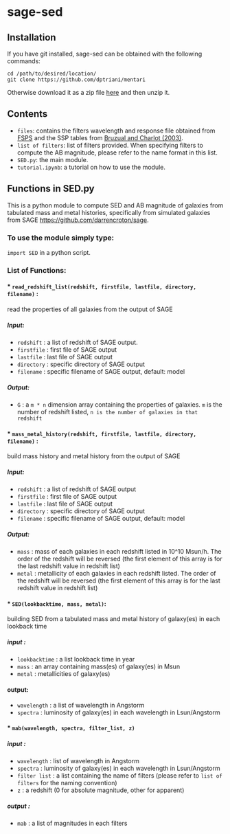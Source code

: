 # sage-sed
## Installation
If you have git installed, sage-sed can be obtained with the following commands: 
```
cd /path/to/desired/location/
git clone https://github.com/dptriani/mentari
```

Otherwise download it as a zip file [here](https://github.com/dptriani/sage-sed/archive/master.zip) and then unzip it. 

## Contents
* `files`: contains the filters wavelength and response file obtained from [FSPS](https://github.com/cconroy20/fsps/blob/master/data/allfilters.dat)
and the SSP tables from [Bruzual and Charlot (2003)](http://www.bruzual.org/bc03/).
* `list of filters`: list of filters provided. When specifying filters to compute the AB magnitude, please refer to the
name format in this list.
* `SED.py`: the main module.
* `tutorial.ipynb`: a tutorial on how to use the module.

## Functions in SED.py
This is a python module to compute SED and AB magnitude of galaxies from tabulated mass and metal histories, 
specifically from simulated galaxies from SAGE https://github.com/darrencroton/sage. 

### To use the module simply type:

`import SED` in a python script. 

### List of Functions:

#### * `read_redshift_list(redshift, firstfile, lastfile, directory, filename)` : 
read the properties of all galaxies from the output of SAGE
##### Input:
* `redshift` : a list of redshift of SAGE output.
* `firstfile` : first file of SAGE output
* `lastfile` : last file of SAGE output
* `directory` : specific directory of SAGE output
* `filename` : specific filename of SAGE output, default: model
##### Output:
* `G` : a `m * n` dimension array containing the properties of galaxies. `m` is the number of redshift listed, `n is the number of galaxies in that redshift`

#### * `mass_metal_history(redshift, firstfile, lastfile, directory, filename)` :
build mass history and metal history from the output of SAGE

##### Input:
* `redshift` : a list of redshift of SAGE output
* `firstfile` : first file of SAGE output
* `lastfile` : last file of SAGE output
* `directory` : specific directory of SAGE output
* `filename` : specific filename of SAGE output, default: model

##### Output:
* `mass` : mass of each galaxies in each redshift listed in 10^10 Msun/h. The order of the redshift will be reversed (the first element of this array is for the last redshift value in redshift list)
* `metal` : metallicity of each galaxies in each redshift listed. The order of the redshift will be reversed (the first element of this array is for the last redshift value in redshift list)

#### * `SED(lookbacktime, mass, metal)`:
building SED from a tabulated mass and metal history of galaxy(es) in each lookback time
##### input :
* `lookbacktime` : a list lookback time in year
* `mass` : an array containing mass(es) of galaxy(es) in Msun
* `metal` : metallicities of galaxy(es)
#### output:
* `wavelength` : a list of wavelength in Angstorm
* `spectra` :  luminosity of galaxy(es) in each wavelength in Lsun/Angstorm

#### * `mab(wavelength, spectra, filter_list, z)`
##### input :
* `wavelength` : list of wavelength in Angstorm
* `spectra` : luminosity of galaxy(es) in each wavelength in Lsun/Angstorm
* `filter list` : a list containing the name of filters (please refer to `list of filters` for the naming convention)
* `z` : a redshift (0 for absolute magnitude, other for apparent)
##### output :
* `mab` : a list of magnitudes in each filters
